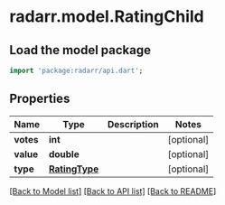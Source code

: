 # radarr.model.RatingChild

## Load the model package
```dart
import 'package:radarr/api.dart';
```

## Properties
Name | Type | Description | Notes
------------ | ------------- | ------------- | -------------
**votes** | **int** |  | [optional] 
**value** | **double** |  | [optional] 
**type** | [**RatingType**](RatingType.md) |  | [optional] 

[[Back to Model list]](../README.md#documentation-for-models) [[Back to API list]](../README.md#documentation-for-api-endpoints) [[Back to README]](../README.md)



